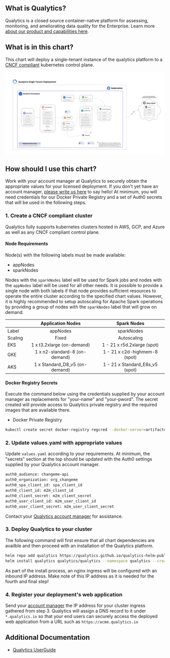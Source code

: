 ## What is Qualytics?

Qualytics is a closed source container-native platform for assessing, monitoring, and ameliorating data quality for the Enterprise. Learn more [about our product and capabilities here](https://qualytics.co/product/).

## What is in this chart?

This chart will deploy a single-tenant instance of the qualytics platform to a [CNCF compliant](https://www.cncf.io/certification/software-conformance/) kubernetes control plane.

![Deployment Architecture](/deployment_arch_diagram.jpg)

## How should I use this chart?

Work with your account manager at Qualytics to securely obtain the appropriate values for your licensed deployment. If you don't yet have an account manager, [please write us here](mailto://hello@qualytics.co) to say hello! At minimum, you will need credentials for our Docker Private Registry and a set of Auth0 secrets that will be used in the following steps.

### 1. Create a CNCF compliant cluster

Qualytics fully supports kubernetes clusters hosted in AWS, GCP, and Azure as well as any CNCF compliant control plane.

#### Node Requirements

Node(s) with the following labels must be made available:
- appNodes
- sparkNodes

Nodes with the `sparkNodes` label will be used for Spark jobs and nodes with the `appNodes` label will be used for all other needs.  It is possible to provide a single node with both labels if that node provides sufficient resources to operate the entire cluster according to the specified chart values.  However, it is highly recommended to setup autoscaling for Apache Spark operations by providing a group of nodes with the `sparkNodes` label that will grow on demand.

|          |          Application Nodes          |                  Spark Nodes                    |
|----------|:-----------------------------------:|:-----------------------------------------------:|
| Label    | appNodes                            | sparkNodes                                      |
| Scaling  | Fixed                               | Autoscaling                                     |
| EKS      | 1 x t3.2xlarge (on-demand)          | 1 - 21 x r5d.2xlarge (spot)                     |
| GKE      | 1 x n2-standard-8 (on-demand)       | 1 - 21 x c2d-highmem-8 (spot)                   |
| AKS      | 1 x Standard_D8_v5 (on-demand)      | 1 - 21 x Standard_E8s_v5 (spot)                 |

#### Docker Registry Secrets

Execute the command below using the credentials supplied by your account manager as replacements for "your-name" and "your-pword". The secret created will provide access to Qualytics private registry and the required images that are available there.

- Docker Private Registry
```bash
kubectl create secret docker-registry regcred --docker-server=artifactory.qualytics.io:443/docker --docker-username=<your-name> --docker-password=<your-pword>
```

### 2. Update values.yaml with appropriate values

Update `values.yaml` according to your requirements. At minimum, the "secrets" section at the top should be updated with the Auth0 settings supplied by your Qualytics account manager.

```bash
auth0_audience: changeme-api
auth0_organization: org_changeme
auth0_spa_client_id: spa_client_id
auth0_client_id: m2m_client_id
auth0_client_secret: m2m_client_secret
auth0_user_client_id: m2m_user_client_id
auth0_user_client_secret: m2m_user_client_secret
```

Contact your [Qualytics account manager](mailto://hello@qualytics.co) for assistance.

### 3. Deploy Qualytics to your cluster

The following command will first ensure that all chart dependencies are availble and then proceed with an installation of the Qualytics platform.

```bash
helm repo add qualytics https://qualytics.github.io/qualytics-helm-public
helm install qualytics qualytics/qualytics --namespace qualytics --create-namespace
```

As part of the install process, an nginx ingress will be configured with an inbound IP address. Make note of this IP address as it is needed for the fourth and final step!

### 4. Register your deployment's web application

Send your [account manager](mailto://hello@qualytics.co) the IP address for your cluster ingress gathered from step 3. Qualytics will assign a DNS record to it under `*.qualytics.io` so that your end users can securely access the deployed web application from a URL such as `https://acme.qualytics.io`

## Additional Documentation

- [Qualytics UserGuide](https://qualytics.github.io/userguide/)
